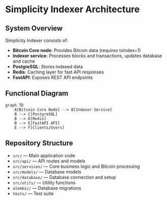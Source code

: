 # Simplicity Indexer Architecture

## System Overview
Simplicity Indexer consists of:
- **Bitcoin Core node**: Provides Bitcoin data (requires txindex=1)
- **Indexer service**: Processes blocks and transactions, updates database and cache
- **PostgreSQL**: Stores indexed data
- **Redis**: Caching layer for fast API responses
- **FastAPI**: Exposes REST API endpoints

## Functional Diagram
```mermaid
graph TD
    A[Bitcoin Core Node] --> B[Indexer Service]
    B --> C[PostgreSQL]
    B --> D[Redis]
    B --> E[FastAPI API]
    E --> F[Clients/Users]
```

## Repository Structure
- `src/` — Main application code
- `src/api/` — API routes and models
- `src/services/` — Core business logic and Bitcoin processing
- `src/models/` — Database models
- `src/database/` — Database connection and setup
- `src/utils/` — Utility functions
- `alembic/` — Database migrations
- `tests/` — Test suite 